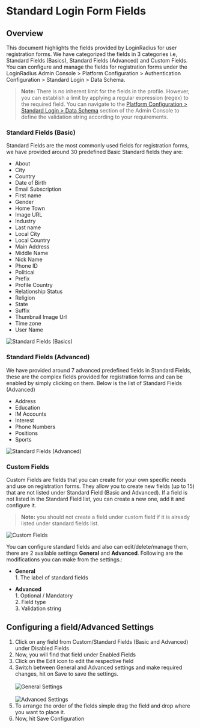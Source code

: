 # Standard Login Form Fields

## Overview

This document highlights the fields provided by LoginRadius for user registration forms. We have categorized the fields in 3 categories i.e, Standard Fields (Basics), Standard Fields (Advanced) and Custom Fields. You can configure and manage the fields for registration forms under the LoginRadius Admin Console > Platform Configuration > Authentication Configuration > Standard Login > Data Schema.

> **Note:** There is no inherent limit for the fields in the profile. However, you can establish a limit by applying a regular expression (regex) to the required field. You can navigate to the [Platform Configuration > Standard Login > Data Schema](https://adminconsole.loginradius.com/platform-configuration/authentication-configuration/standard-login/data-schema) section of the Admin Console to define the validation string according to your requirements. 

### Standard Fields (Basic)

Standard Fields are the most commonly used fields for registration forms, we have provided around 30 predefined Basic Standard fields they are:

- About
- City
- Country
- Date of Birth
- Email Subscription
- First name
- Gender
- Home Town
- Image URL
- Industry
- Last name
- Local City
- Local Country
- Main Address
- Middle Name
- Nick Name
- Phone ID
- Political
- Prefix
- Profile Country
- Relationship Status
- Religion
- State
- Suffix
- Thumbnail Image Url
- Time zone
- User Name

![](https://apidocs.lrcontent.com/images/sl1_127395e91c61430b022.50070049.png "Standard Fields (Basics)")

### Standard Fields (Advanced)

We have provided around 7 advanced predefined fields in Standard Fields, these are the complex fields provided for registration forms and can be enabled by simply clicking on them. Below is the list of Standard Fields (Advanced)

- Address
- Education
- IM Accounts
- Interest
- Phone Numbers
- Positions
- Sports

![](https://apidocs.lrcontent.com/images/slfm2_133965e91c6362750b7.05544601.png "Standard Fields (Advanced)")

### Custom Fields

Custom Fields are fields that you can create for your own specific needs and use on registration forms. They allow you to create new fields (up to 15) that are not listed under Standard Field (Basic and Advanced). If a field is not listed in the Standard Field list, you can create a new one, add it and configure it.

> **Note:** you should not create a field under custom field if it is already listed under standard fields list.

![](https://apidocs.lrcontent.com/images/slfm3_26905e91c65d98e490.35888612.png "Custom Fields")

You can configure standard fields and also can edit/delete/manage them, there are 2 available settings **General** and **Advanced**. Following are the modifications you can make from the settings.:

- **General**
  <br>1. The label of standard fields

- **Advanced**
  <br>1. Optional / Mandatory
  <br>2. Field type
  <br>3. Validation string

## Configuring a field/Advanced Settings

1. Click on any field from Custom/Standard Fields (Basic and Advanced) under Disabled Fields
2. Now, you will find that field under Enabled Fields
3. Click on the Edit icon to edit the respective field
4. Switch between General and Advanced settings and make required changes, hit on Save to save the settings.
   <br><br>![](https://apidocs.lrcontent.com/images/slfm4_8375e91c676764c91.81043345.png "General Settings")
   <br><br>![](https://apidocs.lrcontent.com/images/slfm5_103055e91c6919596a2.24884597.png "Advanced Settings")
5. To arrange the order of the fields simple drag the field and drop where you want to place it.
6. Now, hit Save Configuration
